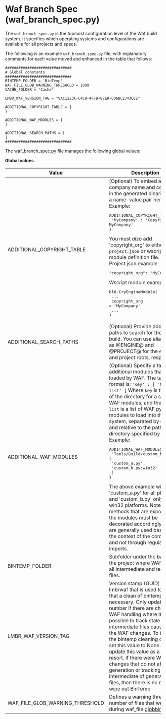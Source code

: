 # Waf Branch Spec \(waf\_branch\_spec\.py\)<a name="waf-files-branch-spec"></a>

The `waf_branch_spec.py` is the topmost configuration level of the Waf build system\. It specifies which operating systems and configurations are available for all projects and specs\.

The following is an example `waf_branch_spec.py` file, with explanatory comments for each value moved and enhanced in the table that follows:

```
##############################
# Global constants
##############################
BINTEMP_FOLDER = 'BinTemp'
WAF_FILE_GLOB_WARNING_THRESHOLD = 1000
CACHE_FOLDER = 'Cache'

LMBR_WAF_VERSION_TAG = "9AC1223C-C4C9-4F7B-87E8-C06BC2343C6E"

ADDITIONAL_COPYRIGHT_TABLE = {
}

ADDITIONAL_WAF_MODULES = {
}

ADDITIONAL_SEARCH_PATHS = [
]
##############################
```

The waf\_branch\_spec\.py file manages the following global values:


**Global values**  

| Value | Description | 
| --- | --- | 
| ADDITIONAL\_COPYRIGHT\_TABLE |  \(Optional\) To embed a company name and copyright in the generated binaries, add a name\-value pair here\. Example: <pre>ADDITIONAL_COPYRIGHT_TABLE = {<br />    'MyCompany' : 'Copyright (c) MyCompany'<br />}</pre> You must *also* add 'copyright\_org' to either your `project.json` or wscript module definition file\. Project\.json example: <pre>"copyright_org": "MyCompany"</pre> Wscript module example: <pre>bld.CryEngineModule(<br />  ...<br />    copyright_org = 'MyCompany'<br />  ...<br />)</pre>  | 
| ADDITIONAL\_SEARCH\_PATHS | \(Optional\) Provide additional paths to search for the WAF build\. You can use aliases such as @ENGINE@ and @PROJECT@ for the engine and project roots, respectively\. | 
| ADDITIONAL\_WAF\_MODULES |  \(Optional\) Specify a table of additional modules that will be loaded by WAF\. The table format is: `'Key' : [ 'Module list' ]` Where `key` is the path of the directory for a set of WAF modules, and the `module list` is a list of WAF python modules to load into the build system, separated by commas and relative to the path directory specified by the key\. Example: <pre>ADDITIONAL_WAF_MODULES = {<br />    'Tools/Build/custom_build' : [<br />        'custom_a.py',<br />        'custom_b.py:win32'<br />    ]<br />}</pre> The above example will load 'custom\_a\.py' for all platforms, and 'custom\_b\.py' only for win32 platforms\. Note that the methods that are exposed in the modules must be decorated accordingly, as they are generally used based on the context of the command, and not through regular python imports\.  | 
| BINTEMP\_FOLDER | Subfolder under the base of the project where WAF stores all intermediate and temporary files\. | 
| LMBR\_WAF\_VERSION\_TAG | Version stamp \(GUID\) of lmbrwaf that is used to signal that a clean of bintemp is necessary\. Only update this number if there are changes in WAF handling where it is not possible to track stale intermediate files caused by the WAF changes\. To ignore the bintemp cleaning check, set this value to None\. Only update this value as a last resort\. If there were WAF changes that do not affect the generation or tracking of intermediate of generated files, then there is no need to wipe out BinTemp | 
| WAF\_FILE\_GLOB\_WARNING\_THRESHOLD | Defines a warning threshold in number of files that were hit during waf\_file [globbing](waf-files-filelist.md#waf-files-filelist-file-globbing)\. | 